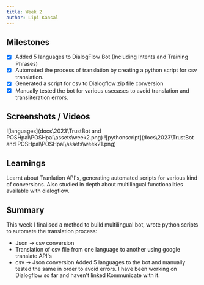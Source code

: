 ```yaml
---
title: Week 2
author: Lipi Kansal
---
```


## Milestones
- [x] Added 5 languages to DialogFlow Bot (Including Intents and Training Phrases)
- [x] Automated the process of translation by creating a python script for csv translation.
- [x] Generated a script for csv to Dialogflow zip file conversion
- [x] Manually tested the bot for various usecases to avoid translation and transliteration errors.

## Screenshots / Videos 
![languages](docs\2023\TrustBot and POSHpal\POSHpal\assets\week2.png)
![pythonscript](docs\2023\TrustBot and POSHpal\POSHpal\assets\week21.png)

## Learnings
Learnt about Tranlation API's, generating automated scripts for various kind of conversions. Also studied in depth about multilingual functionalities available with dialogflow.

## Summary
This week I finalised a method to build multilingual bot, wrote python scripts to automate the translation process:
- Json -> csv conversion
- Translation of csv file from one language to another using google translate API's
- csv -> Json conversion
Added 5 languages to the bot and manually tested the same in order to avoid errors. I have been working on Dialogflow so far and haven't linked Kommunicate with it.